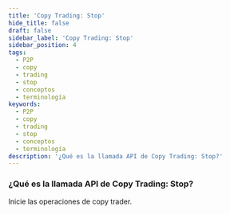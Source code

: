```yaml
---
title: 'Copy Trading: Stop'
hide_title: false
draft: false
sidebar_label: 'Copy Trading: Stop'
sidebar_position: 4
tags:
  - P2P
  - copy
  - trading
  - stop
  - conceptos
  - terminología
keywords:
  - P2P
  - copy
  - trading
  - stop
  - conceptos
  - terminología
description: '¿Qué es la llamada API de Copy Trading: Stop?'
---
```


### ¿Qué es la llamada API de Copy Trading: Stop?

Inicie las operaciones de copy trader.
